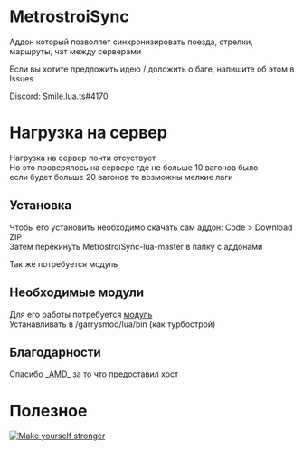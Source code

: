 # MetrostroiSync

Аддон который позволяет синхронизировать поезда, стрелки, маршруты, чат между серверами

Если вы хотите предложить идею / доложить о баге, напишите об этом в Issues

Discord: Smile.lua.ts#4170

# Нагрузка на сервер

Нагрузка на сервер почти отсуствует\
Но это проверялось на сервере где не больше 10 вагонов было\
если будет больше 20 вагонов то возможны мелкие лаги

## Установка
Чтобы его установить необходимо скачать сам аддон: Code > Download ZIP\
Затем перекинуть MetrostroiSync-lua-master в папку с аддонами

Так же потребуется модуль

## Необходимые модули

Для его работы потребуется [модуль](https://github.com/FredyH/GWSockets/releases/tag/1.2.0)\
Устанавливать в /garrysmod/lua/bin (как турбострой)

## Благодарности
Спасибо [\_AMD\_](https://blog.amd-nick.me/) за то что предоставил хост


# Полезное
[![Make yourself stronger](http://img.youtube.com/vi/PsO6ZnUZI0g/maxresdefault.jpg)](http://www.youtube.com/watch?v=PsO6ZnUZI0g)